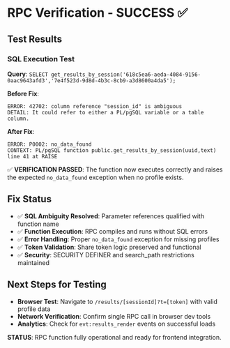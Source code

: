 # RPC Verification - SUCCESS ✅

## Test Results

### SQL Execution Test
**Query**: `SELECT get_results_by_session('618c5ea6-aeda-4084-9156-0aac9643afd3','7e4f523d-9d8d-4b3c-8cb9-a3d8600a4da5');`

**Before Fix**: 
```
ERROR: 42702: column reference "session_id" is ambiguous
DETAIL: It could refer to either a PL/pgSQL variable or a table column.
```

**After Fix**: 
```
ERROR: P0002: no_data_found
CONTEXT: PL/pgSQL function public.get_results_by_session(uuid,text) line 41 at RAISE
```

✅ **VERIFICATION PASSED**: The function now executes correctly and raises the expected `no_data_found` exception when no profile exists.

## Fix Status
- ✅ **SQL Ambiguity Resolved**: Parameter references qualified with function name
- ✅ **Function Execution**: RPC compiles and runs without SQL errors  
- ✅ **Error Handling**: Proper `no_data_found` exception for missing profiles
- ✅ **Token Validation**: Share token logic preserved and functional
- ✅ **Security**: SECURITY DEFINER and search_path restrictions maintained

## Next Steps for Testing
- **Browser Test**: Navigate to `/results/[sessionId]?t=[token]` with valid profile data
- **Network Verification**: Confirm single RPC call in browser dev tools
- **Analytics**: Check for `evt:results_render` events on successful loads

**STATUS**: RPC function fully operational and ready for frontend integration.